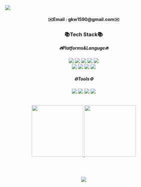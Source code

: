 <img src="https://capsule-render.vercel.app/api?type=waving&color=auto&height=300&section=header&text=I'm%20Seo-de&fontSize=70" />


<div align="center">
    <h4> ✉️Email : gkw1590@gmail.com✉️ </h4>
    <h3>📚Tech Stack📚</h3>
    <h5>🔥Platforms&Languge🔥</h5>
    <img src="https://img.shields.io/badge/Spring-6DB33F?style=flat&logo=Spring&logoColor=white" />
    <img src="https://img.shields.io/badge/Java-007396?style=flat&logo=Java&logoColor=white" />
    <img src="https://img.shields.io/badge/HTML5-E34F26?style=flat&logo=HTML5&logoColor=white" />
    <img src="https://img.shields.io/badge/CSS3-1572B6?style=flat&logo=CSS3&logoColor=white" />
    <img src="https://img.shields.io/badge/JavaScript-F7DF1E?style=flat&logo=JavaScript&logoColor=white" /><br>
    <img src="https://img.shields.io/badge/jQuery-0769AD?style=flat&logo=jQuery&logoColor=white" />
    <img src="https://img.shields.io/badge/Apache-D22128?style=flat&logo=Apache&logoColor=white" />
    <img src="https://img.shields.io/badge/Apache Maven-C71A36?style=flat&logo=Apache Maven&logoColor=white" />
    <img src="https://img.shields.io/badge/Oracle-F80000?style=flat&logo=Oracle&logoColor=white" />
    <h5>⚙️Tools⚙️</h5>
    <img src="https://img.shields.io/badge/Eclipse IDE-2C2255?style=flat&logo=Eclipse IDE&logoColor=white" />
    <img src="https://img.shields.io/badge/Visual Studio Code-007ACC?style=flat&logo=Visual Studio Code&logoColor=white" />
    <img src="https://img.shields.io/badge/GitHub-181717?style=flat&logo=GitHub&logoColor=white" />
    <img src="https://img.shields.io/badge/Apache Tomcat-F8DC75?style=flat&logo=Apache Tomcat&logoColor=white" />
<br><br><br>
<div>
<a href="s">
  <img src="https://github-readme-stats.vercel.app/api?username=Seo-de&theme=solarized-light&show_icons=true" height="165px" />
</a>
<a href="s">
  <img src="https://github-readme-stats.vercel.app/api/top-langs/?username=Seo-de&exclude_repo=Seo-de.github.io&layout=compact"  height="165px"/>
</a>
</div>

<br><br>
    
<a href="https://hits.seeyoufarm.com"><img src="https://hits.seeyoufarm.com/api/count/incr/badge.svg?url=https%3A%2F%2Fgithub.com%2FSeo-de&count_bg=%233DC8B1&title_bg=%23B5E8E3&icon=macys.svg&icon_color=%23FFF505&title=hits&edge_flat=false"/></a>
    
    
</div>
